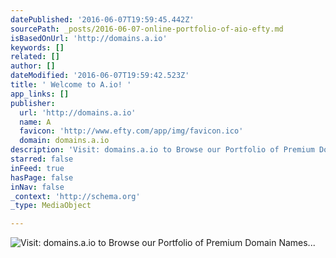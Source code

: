 ```yaml
---
datePublished: '2016-06-07T19:59:45.442Z'
sourcePath: _posts/2016-06-07-online-portfolio-of-aio-efty.md
isBasedOnUrl: 'http://domains.a.io'
keywords: []
related: []
author: []
dateModified: '2016-06-07T19:59:42.523Z'
title: ' Welcome to A.io! '
app_links: []
publisher:
  url: 'http://domains.a.io'
  name: A
  favicon: 'http://www.efty.com/app/img/favicon.ico'
  domain: domains.a.io
description: 'Visit: domains.a.io to Browse our Portfolio of Premium Domain Names...'
starred: false
inFeed: true
hasPage: false
inNav: false
_context: 'http://schema.org'
_type: MediaObject

---
```

![Visit: domains.a.io to Browse our Portfolio of Premium Domain Names...](https://s3-us-west-2.amazonaws.com/the-grid-img/p/5d65cb14c521a3ee88972172d9a93455a13fc474.png)